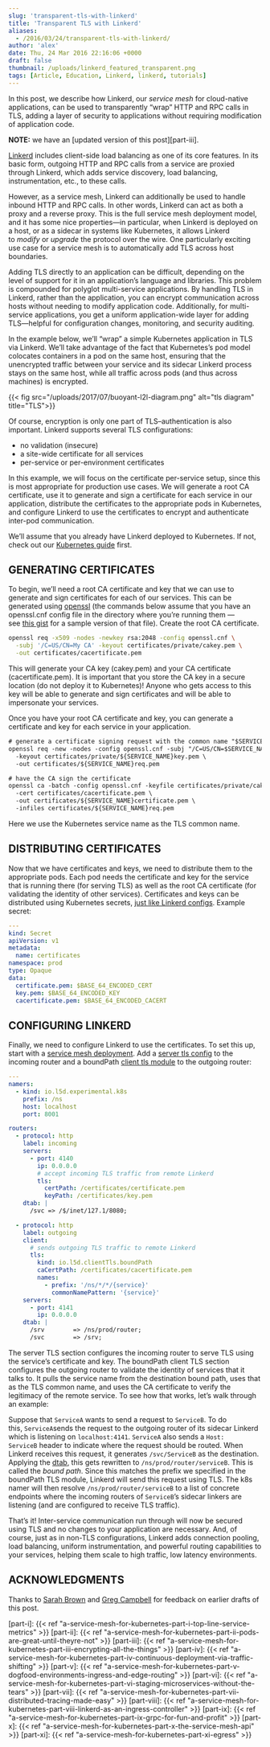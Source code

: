 ```yaml
---
slug: 'transparent-tls-with-linkerd'
title: 'Transparent TLS with Linkerd'
aliases:
  - /2016/03/24/transparent-tls-with-linkerd/
author: 'alex'
date: Thu, 24 Mar 2016 22:16:06 +0000
draft: false
thumbnail: /uploads/linkerd_featured_transparent.png
tags: [Article, Education, Linkerd, linkerd, tutorials]
---
```


In this post, we describe how Linkerd, our *service mesh* for cloud-native applications, can be used to transparently “wrap” HTTP and RPC calls in TLS, adding a layer of security to applications without requiring modification of application code.

**NOTE:** we have an [updated version of this post][part-iii].

[Linkerd](https://linkerd.io/) includes client-side load balancing as one of its core features. In its basic form, outgoing HTTP and RPC calls from a service are proxied through Linkerd, which adds service discovery, load balancing, instrumentation, etc., to these calls.

However, as a service mesh, Linkerd can additionally be used to handle inbound HTTP and RPC calls. In other words, Linkerd can act as both a proxy and a reverse proxy. This is the full service mesh deployment model, and it has some nice properties—in particular, when Linkerd is deployed on a host, or as a sidecar in systems like Kubernetes, it allows Linkerd to *modify* or *upgrade* the protocol over the wire. One particularly exciting use case for a service mesh is to automatically add TLS across host boundaries.

Adding TLS directly to an application can be difficult, depending on the level of support for it in an application’s language and libraries. This problem is compounded for polyglot multi-service applications. By handling TLS in Linkerd, rather than the application, you can encrypt communication across hosts without needing to modify application code. Additionally, for multi-service applications, you get a uniform application-wide layer for adding TLS—helpful for configuration changes, monitoring, and security auditing.

In the example below, we’ll “wrap” a simple Kubernetes application in TLS via Linkerd. We’ll take advantage of the fact that Kubernetes’s pod model colocates containers in a pod on the same host, ensuring that the unencrypted traffic between your service and its sidecar Linkerd process stays on the same host, while all traffic across pods (and thus across machines) is encrypted.

{{< fig
  src="/uploads/2017/07/buoyant-l2l-diagram.png"
  alt="tls diagram"
  title="TLS">}}

Of course, encryption is only one part of TLS–authentication is also important. Linkerd supports several TLS configurations:

- no validation (insecure)
- a site-wide certificate for all services
- per-service or per-environment certificates

In this example, we will focus on the certificate per-service setup, since this is most appropriate for production use cases. We will generate a root CA certificate, use it to generate and sign a certificate for each service in our application, distribute the certificates to the appropriate pods in Kubernetes, and configure Linkerd to use the certificates to encrypt and authenticate inter-pod communication.

We’ll assume that you already have Linkerd deployed to Kubernetes. If not, check out our [Kubernetes guide](https://linkerd.io/doc/0.2.1/k8s) first.

## GENERATING CERTIFICATES

To begin, we’ll need a root CA certificate and key that we can use to generate and sign certificates for each of our services. This can be generated using [openssl](https://www.openssl.org/) (the commands below assume that you have an openssl.cnf config file in the directory where you’re running them — see [this gist](https://gist.github.com/klingerf/d43738ac98b6bf0479c47987977a7782) for a sample version of that file). Create the root CA certificate.

```bash
openssl req -x509 -nodes -newkey rsa:2048 -config openssl.cnf \
  -subj '/C=US/CN=My CA' -keyout certificates/private/cakey.pem \
  -out certificates/cacertificate.pem
```

This will generate your CA key (cakey.pem) and your CA certificate (cacertificate.pem). It is important that you store the CA key in a secure location (do not deploy it to Kubernetes)! Anyone who gets access to this key will be able to generate and sign certificates and will be able to impersonate your services.

Once you have your root CA certificate and key, you can generate a certificate and key for each service in your application.

```txt
# generate a certificate signing request with the common name "$SERVICE_NAME"
openssl req -new -nodes -config openssl.cnf -subj "/C=US/CN=$SERVICE_NAME" \
  -keyout certificates/private/${SERVICE_NAME}key.pem \
  -out certificates/${SERVICE_NAME}req.pem

# have the CA sign the certificate
openssl ca -batch -config openssl.cnf -keyfile certificates/private/cakey.pem \
  -cert certificates/cacertificate.pem \
  -out certificates/${SERVICE_NAME}certificate.pem \
  -infiles certificates/${SERVICE_NAME}req.pem
```

Here we use the Kubernetes service name as the TLS common name.

## DISTRIBUTING CERTIFICATES

Now that we have certificates and keys, we need to distribute them to the appropriate pods. Each pod needs the certificate and key for the service that is running there (for serving TLS) as well as the root CA certificate (for validating the identity of other services). Certificates and keys can be distributed using Kubernetes secrets, [just like Linkerd configs](https://linkerd.io/doc/0.2.1/k8s). Example secret:

```yml
---
kind: Secret
apiVersion: v1
metadata:
  name: certificates
namespace: prod
type: Opaque
data:
  certificate.pem: $BASE_64_ENCODED_CERT
  key.pem: $BASE_64_ENCODED_KEY
  cacertificate.pem: $BASE_64_ENCODED_CACERT
```

## CONFIGURING LINKERD

Finally, we need to configure Linkerd to use the certificates. To set this up, start with a [service mesh deployment](https://linkerd.io/in-depth/deployment). Add a [server tls config](https://linkerd.io/config/1.1.1/linkerd/index.html#server-tls) to the incoming router and a boundPath [client tls module](https://linkerd.io/config/1.1.1/linkerd/index.html#client-tls) to the outgoing router:

```yml
---
namers:
  - kind: io.l5d.experimental.k8s
    prefix: /ns
    host: localhost
    port: 8001

routers:
  - protocol: http
    label: incoming
    servers:
      - port: 4140
        ip: 0.0.0.0
        # accept incoming TLS traffic from remote Linkerd
        tls:
          certPath: /certificates/certificate.pem
          keyPath: /certificates/key.pem
    dtab: |
      /svc => /$/inet/127.1/8080;

  - protocol: http
    label: outgoing
    client:
      # sends outgoing TLS traffic to remote Linkerd
      tls:
        kind: io.l5d.clientTls.boundPath
        caCertPath: /certificates/cacertificate.pem
        names:
          - prefix: '/ns/*/*/{service}'
            commonNamePattern: '{service}'
    servers:
      - port: 4141
        ip: 0.0.0.0
    dtab: |
      /srv        => /ns/prod/router;
      /svc        => /srv;
```

The server TLS section configures the incoming router to serve TLS using the service’s certificate and key. The boundPath client TLS section configures the outgoing router to validate the identity of services that it talks to. It pulls the service name from the destination bound path, uses that as the TLS common name, and uses the CA certificate to verify the legitimacy of the remote service. To see how that works, let’s walk through an example:

Suppose that `ServiceA` wants to send a request to `ServiceB`. To do this, `ServiceA`sends the request to the outgoing router of its sidecar Linkerd which is listening on `localhost:4141`. `ServiceA` also sends a `Host: ServiceB` header to indicate where the request should be routed. When Linkerd receives this request, it generates `/svc/ServiceB` as the destination. Applying the [dtab](https://linkerd.io/doc/dtabs/), this gets rewritten to `/ns/prod/router/serviceB`. This is called the *bound path*. Since this matches the prefix we specified in the boundPath TLS module, Linkerd will send this request using TLS. The k8s namer will then resolve `/ns/prod/router/serviceB` to a list of concrete endpoints where the incoming routers of `ServiceB`’s sidecar linkers are listening (and are configured to receive TLS traffic).

That’s it! Inter-service communication run through will now be secured using TLS and no changes to your application are necessary. And, of course, just as in non-TLS configurations, Linkerd adds connection pooling, load balancing, uniform instrumentation, and powerful routing capabilities to your services, helping them scale to high traffic, low latency environments.

## ACKNOWLEDGMENTS

Thanks to [Sarah Brown](https://twitter.com/esbie) and [Greg Campbell](https://twitter.com/gtcampbell) for feedback on earlier drafts of this post.

[part-i]: {{< ref "a-service-mesh-for-kubernetes-part-i-top-line-service-metrics" >}} [part-ii]: {{< ref "a-service-mesh-for-kubernetes-part-ii-pods-are-great-until-theyre-not" >}} [part-iii]: {{< ref "a-service-mesh-for-kubernetes-part-iii-encrypting-all-the-things" >}} [part-iv]: {{< ref "a-service-mesh-for-kubernetes-part-iv-continuous-deployment-via-traffic-shifting" >}} [part-v]: {{< ref "a-service-mesh-for-kubernetes-part-v-dogfood-environments-ingress-and-edge-routing" >}} [part-vi]: {{< ref "a-service-mesh-for-kubernetes-part-vi-staging-microservices-without-the-tears" >}} [part-vii]: {{< ref "a-service-mesh-for-kubernetes-part-vii-distributed-tracing-made-easy" >}} [part-viii]: {{< ref "a-service-mesh-for-kubernetes-part-viii-linkerd-as-an-ingress-controller" >}} [part-ix]: {{< ref "a-service-mesh-for-kubernetes-part-ix-grpc-for-fun-and-profit" >}} [part-x]: {{< ref "a-service-mesh-for-kubernetes-part-x-the-service-mesh-api" >}} [part-xi]: {{< ref "a-service-mesh-for-kubernetes-part-xi-egress" >}}
